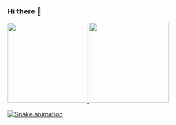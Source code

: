 ### Hi there 👋

<div>
<a href="https://github.com/afonsofarias">
<img loading="lazy" height="180em" src="https://github-readme-stats.vercel.app/api/top-langs/?username=afonsofarias&layout=compact&langs_count=7&theme=dracula"/>
<img loading="lazy" height="180em" src="https://github-readme-stats.vercel.app/api?username=afonsofarias&show_icons=true&theme=dracula&include_all_commits=true&count_private=true"/>
</div>

![Snake animation](https://github.com/seu-usuário-aqui/seu-usuário-aqui/blob/output/github-contribution-grid-snake.svg)  
<!--
**afonsofarias/afonsofarias** is a ✨ _special_ ✨ repository because its `README.md` (this file) appears on your GitHub profile.

Here are some ideas to get you started:

- 🔭 I’m currently working on ...
- 🌱 I’m currently learning ...
- 👯 I’m looking to collaborate on ...
- 🤔 I’m looking for help with ...
- 💬 Ask me about ...
- 📫 How to reach me: ...
- 😄 Pronouns: ...
- ⚡ Fun fact: ...
-->
